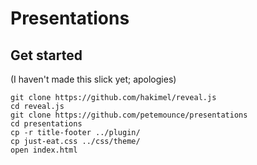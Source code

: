 # Presentations

## Get started

(I haven't made this slick yet; apologies)

```shell
git clone https://github.com/hakimel/reveal.js
cd reveal.js
git clone https://github.com/petemounce/presentations
cd presentations
cp -r title-footer ../plugin/
cp just-eat.css ../css/theme/
open index.html
```
